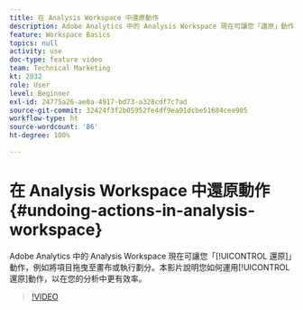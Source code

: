 ```yaml
---
title: 在 Analysis Workspace 中還原動作
description: Adobe Analytics 中的 Analysis Workspace 現在可讓您「還原」動作，例如將項目拖曳至畫布或執行劃分。本影片說明您如何運用還原動作，以在您的分析中更有效率。
feature: Workspace Basics
topics: null
activity: use
doc-type: feature video
team: Technical Marketing
kt: 2032
role: User
level: Beginner
exl-id: 24775a26-ae0a-4917-bd73-a328cdf7c7ad
source-git-commit: 32424f3f2b05952fe4df9ea91dcbe51684cee905
workflow-type: ht
source-wordcount: '86'
ht-degree: 100%

---
```


# 在 Analysis Workspace 中還原動作 {#undoing-actions-in-analysis-workspace}

Adobe Analytics 中的 Analysis Workspace 現在可讓您「[!UICONTROL 還原]」動作，例如將項目拖曳至畫布或執行劃分。本影片說明您如何運用[!UICONTROL 還原]動作，以在您的分析中更有效率。

>[!VIDEO](https://video.tv.adobe.com/v/23983/?quality=12)
